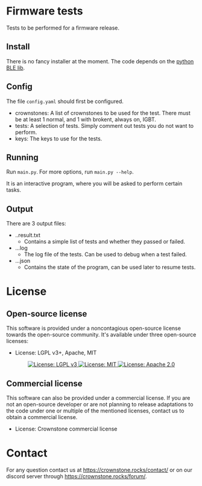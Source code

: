 # Firmware tests

Tests to be performed for a firmware release.

## Install

There is no fancy installer at the moment. The code depends on the [python BLE lib](https://github.com/crownstone/crownstone-lib-python-ble).

## Config

The file `config.yaml` should first be configured.

- crownstones: A list of crownstones to be used for the test. There must be at least 1 normal, and 1 with brokent, always on, IGBT.
- tests: A selection of tests. Simply comment out tests you do not want to perform.
- keys: The keys to use for the tests.

## Running

Run `main.py`. For more options, run `main.py --help`.

It is an interactive program, where you will be asked to perform certain tasks.

## Output

There are 3 output files:

- ..result.txt
    - Contains a simple list of tests and whether they passed or failed.
- ...log
    - The log file of the tests. Can be used to debug when a test failed.
- ...json
    - Contains the state of the program, can be used later to resume tests.

# License

## Open-source license

This software is provided under a noncontagious open-source license towards the open-source community. It's available under three open-source licenses:
 
* License: LGPL v3+, Apache, MIT

<p align="center">
  <a href="http://www.gnu.org/licenses/lgpl-3.0">
    <img src="https://img.shields.io/badge/License-LGPL%20v3-blue.svg" alt="License: LGPL v3" />
  </a>
  <a href="https://opensource.org/licenses/MIT">
    <img src="https://img.shields.io/badge/License-MIT-yellow.svg" alt="License: MIT" />
  </a>
  <a href="https://opensource.org/licenses/Apache-2.0">
    <img src="https://img.shields.io/badge/License-Apache%202.0-blue.svg" alt="License: Apache 2.0" />
  </a>
</p>

## Commercial license

This software can also be provided under a commercial license. If you are not an open-source developer or are not planning to release adaptations to the code under one or multiple of the mentioned licenses, contact us to obtain a commercial license.

* License: Crownstone commercial license

# Contact

For any question contact us at <https://crownstone.rocks/contact/> or on our discord server through <https://crownstone.rocks/forum/>.
